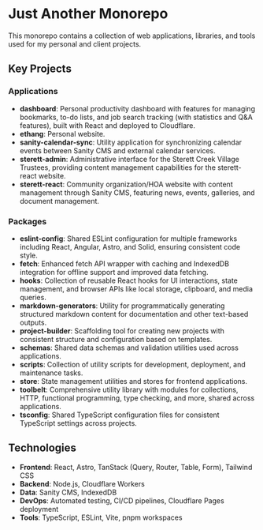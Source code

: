 # Just Another Monorepo

This monorepo contains a collection of web applications, libraries, and tools used for my personal and client projects.

## Key Projects

### Applications

- **dashboard**: Personal productivity dashboard with features for managing bookmarks, to-do lists, and job search tracking (with statistics and Q&A features), built with React and deployed to Cloudflare.
- **ethang**: Personal website.
- **sanity-calendar-sync**: Utility application for synchronizing calendar events between Sanity CMS and external calendar services.
- **sterett-admin**: Administrative interface for the Sterett Creek Village Trustees, providing content management capabilities for the sterett-react website.
- **sterett-react**: Community organization/HOA website with content management through Sanity CMS, featuring news, events, galleries, and document management.

### Packages

- **eslint-config**: Shared ESLint configuration for multiple frameworks including React, Angular, Astro, and Solid, ensuring consistent code style.
- **fetch**: Enhanced fetch API wrapper with caching and IndexedDB integration for offline support and improved data fetching.
- **hooks**: Collection of reusable React hooks for UI interactions, state management, and browser APIs like local storage, clipboard, and media queries.
- **markdown-generators**: Utility for programmatically generating structured markdown content for documentation and other text-based outputs.
- **project-builder**: Scaffolding tool for creating new projects with consistent structure and configuration based on templates.
- **schemas**: Shared data schemas and validation utilities used across applications.
- **scripts**: Collection of utility scripts for development, deployment, and maintenance tasks.
- **store**: State management utilities and stores for frontend applications.
- **toolbelt**: Comprehensive utility library with modules for collections, HTTP, functional programming, type checking, and more, shared across applications.
- **tsconfig**: Shared TypeScript configuration files for consistent TypeScript settings across projects.

## Technologies

- **Frontend**: React, Astro, TanStack (Query, Router, Table, Form), Tailwind CSS
- **Backend**: Node.js, Cloudflare Workers
- **Data**: Sanity CMS, IndexedDB
- **DevOps**: Automated testing, CI/CD pipelines, Cloudflare Pages deployment
- **Tools**: TypeScript, ESLint, Vite, pnpm workspaces

